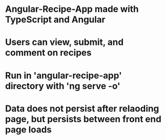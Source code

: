 # Angular-Recipe-App made with TypeScript and Angular

# Users can view, submit, and comment on recipes

# Run in 'angular-recipe-app' directory with 'ng serve -o'

# Data does not persist after relaoding page, but persists between front end page loads
